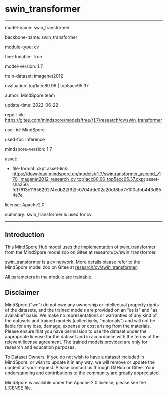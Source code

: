 # swin_transformer

---

model-name: swin_transformer

backbone-name: swin_transformer

module-type: cv

fine-tunable: True

model-version: 1.7

train-dataset: imagenet2012

evaluation: top1acc80.96 | top5acc95.37

author: MindSpore team

update-time: 2022-06-22

repo-link: <https://gitee.com/mindspore/models/tree/r1.7/research/cv/swin_transformer>

user-id: MindSpore

used-for: inference

mindspore-version: 1.7

asset:

-
    file-format: ckpt
    asset-link: <https://download.mindspore.cn/models/r1.7/swintransformer_ascend_v170_imagenet2012_research_cv_top1acc80.96_top5acc95.37.ckpt>
    asset-sha256: fe17613c1195629274edb22f92fc0704ddd02a20df8bd7e100afbb443d854e7e

license: Apache2.0

summary: swin_transformer is used for cv

---

## Introduction

This MindSpore Hub model uses the implementation of swin_transformer from the MindSpore model zoo on Gitee at research/cv/swin_transformer.

swin_transformer is a cv network. More details please refer to the MindSpore model zoo on Gitee at [research/cv/swin_transformer](https://gitee.com/mindspore/models/blob/r1.7/research/cv/swin_transformer/README_CN.md).

All parameters in the module are trainable.

## Disclaimer

MindSpore ("we") do not own any ownership or intellectual property rights of the datasets, and the trained models are provided on an "as is" and "as available" basis. We make no representations or warranties of any kind of the datasets and trained models (collectively, “materials”) and will not be liable for any loss, damage, expense or cost arising from the materials. Please ensure that you have permission to use the dataset under the appropriate license for the dataset and in accordance with the terms of the relevant license agreement. The trained models provided are only for research and education purposes.

To Dataset Owners: If you do not wish to have a dataset included in MindSpore, or wish to update it in any way, we will remove or update the content at your request. Please contact us through GitHub or Gitee. Your understanding and contributions to the community are greatly appreciated.

MindSpore is available under the Apache 2.0 license, please see the LICENSE file.
